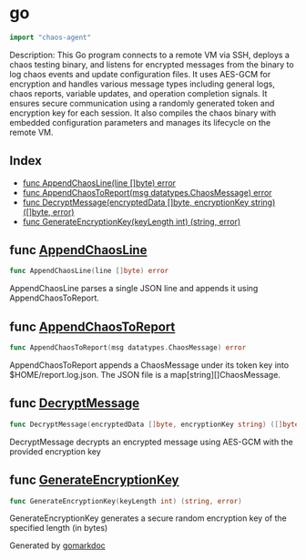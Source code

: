 <!-- Code generated by gomarkdoc. DO NOT EDIT -->

# go

```go
import "chaos-agent"
```

Description: This Go program connects to a remote VM via SSH, deploys a chaos testing binary, and listens for encrypted messages from the binary to log chaos events and update configuration files. It uses AES\-GCM for encryption and handles various message types including general logs, chaos reports, variable updates, and operation completion signals. It ensures secure communication using a randomly generated token and encryption key for each session. It also compiles the chaos binary with embedded configuration parameters and manages its lifecycle on the remote VM.

## Index

- [func AppendChaosLine\(line \[\]byte\) error](<#AppendChaosLine>)
- [func AppendChaosToReport\(msg datatypes.ChaosMessage\) error](<#AppendChaosToReport>)
- [func DecryptMessage\(encryptedData \[\]byte, encryptionKey string\) \(\[\]byte, error\)](<#DecryptMessage>)
- [func GenerateEncryptionKey\(keyLength int\) \(string, error\)](<#GenerateEncryptionKey>)


<a name="AppendChaosLine"></a>
## func [AppendChaosLine](<https://github.com/opensourceCertifications/linux/blob/main/monitor/go/monitor_logic.go#L575>)

```go
func AppendChaosLine(line []byte) error
```

AppendChaosLine parses a single JSON line and appends it using AppendChaosToReport.

<a name="AppendChaosToReport"></a>
## func [AppendChaosToReport](<https://github.com/opensourceCertifications/linux/blob/main/monitor/go/monitor_logic.go#L543>)

```go
func AppendChaosToReport(msg datatypes.ChaosMessage) error
```

AppendChaosToReport appends a ChaosMessage under its token key into $HOME/report.log.json. The JSON file is a map\[string\]\[\]ChaosMessage.

<a name="DecryptMessage"></a>
## func [DecryptMessage](<https://github.com/opensourceCertifications/linux/blob/main/monitor/go/monitor_logic.go#L486>)

```go
func DecryptMessage(encryptedData []byte, encryptionKey string) ([]byte, error)
```

DecryptMessage decrypts an encrypted message using AES\-GCM with the provided encryption key

<a name="GenerateEncryptionKey"></a>
## func [GenerateEncryptionKey](<https://github.com/opensourceCertifications/linux/blob/main/monitor/go/monitor_logic.go#L473>)

```go
func GenerateEncryptionKey(keyLength int) (string, error)
```

GenerateEncryptionKey generates a secure random encryption key of the specified length \(in bytes\)

Generated by [gomarkdoc](<https://github.com/princjef/gomarkdoc>)
